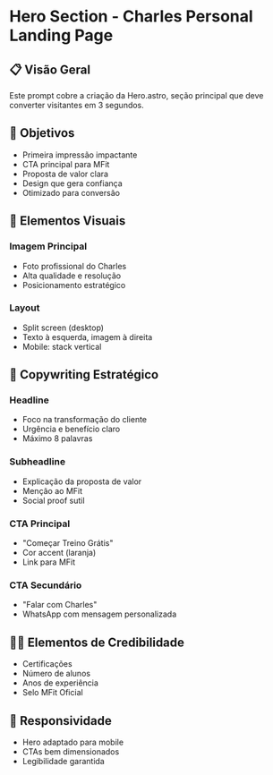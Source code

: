 # Hero Section - Charles Personal Landing Page

## 📋 Visão Geral

Este prompt cobre a criação da Hero.astro, seção principal que deve converter visitantes em 3 segundos.

## 🎯 Objetivos

- Primeira impressão impactante
- CTA principal para MFit
- Proposta de valor clara
- Design que gera confiança
- Otimizado para conversão

## 🎨 Elementos Visuais

### Imagem Principal
- Foto profissional do Charles
- Alta qualidade e resolução
- Posicionamento estratégico

### Layout
- Split screen (desktop)
- Texto à esquerda, imagem à direita
- Mobile: stack vertical

## 📝 Copywriting Estratégico

### Headline
- Foco na transformação do cliente
- Urgência e benefício claro
- Máximo 8 palavras

### Subheadline
- Explicação da proposta de valor
- Menção ao MFit
- Social proof sutil

### CTA Principal
- "Começar Treino Grátis"
- Cor accent (laranja)
- Link para MFit

### CTA Secundário
- "Falar com Charles"
- WhatsApp com mensagem personalizada

## 🏃‍♂️ Elementos de Credibilidade

- Certificações
- Número de alunos
- Anos de experiência
- Selo MFit Oficial

## 📱 Responsividade

- Hero adaptado para mobile
- CTAs bem dimensionados
- Legibilidade garantida